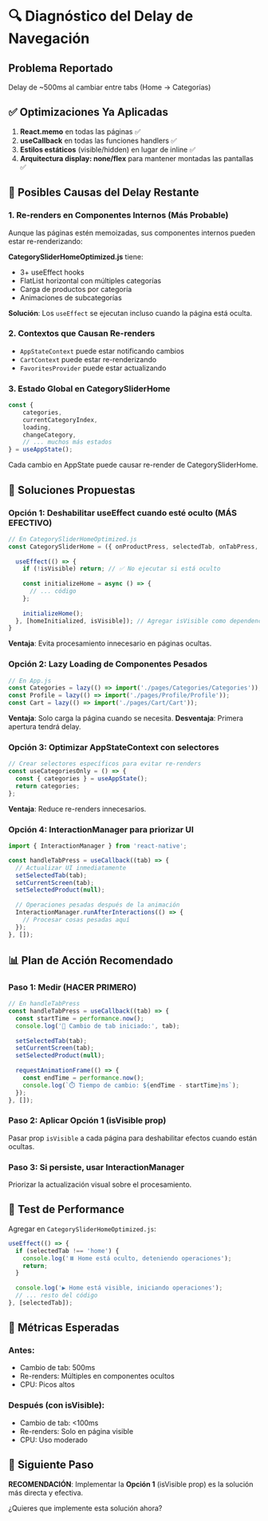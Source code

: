 # 🔍 Diagnóstico del Delay de Navegación

## Problema Reportado
Delay de ~500ms al cambiar entre tabs (Home → Categorías)

## ✅ Optimizaciones Ya Aplicadas

1. **React.memo** en todas las páginas ✅
2. **useCallback** en todas las funciones handlers ✅
3. **Estilos estáticos** (visible/hidden) en lugar de inline ✅
4. **Arquitectura display: none/flex** para mantener montadas las pantallas ✅

## 🎯 Posibles Causas del Delay Restante

### 1. **Re-renders en Componentes Internos** (Más Probable)
Aunque las páginas estén memoizadas, sus componentes internos pueden estar re-renderizando:

**CategorySliderHomeOptimized.js** tiene:
- 3+ useEffect hooks
- FlatList horizontal con múltiples categorías
- Carga de productos por categoría
- Animaciones de subcategorías

**Solución**: Los `useEffect` se ejecutan incluso cuando la página está oculta.

### 2. **Contextos que Causan Re-renders**
- `AppStateContext` puede estar notificando cambios
- `CartContext` puede estar re-renderizando
- `FavoritesProvider` puede estar actualizando

### 3. **Estado Global en CategorySliderHome**
```javascript
const {
    categories,
    currentCategoryIndex,
    loading,
    changeCategory,
    // ... muchos más estados
} = useAppState();
```

Cada cambio en AppState puede causar re-render de CategorySliderHome.

## 🔧 Soluciones Propuestas

### Opción 1: Deshabilitar useEffect cuando esté oculto (MÁS EFECTIVO)

```javascript
// En CategorySliderHomeOptimized.js
const CategorySliderHome = ({ onProductPress, selectedTab, onTabPress, onSearchPress, isVisible = true }) => {
  
  useEffect(() => {
    if (!isVisible) return; // ✅ No ejecutar si está oculto
    
    const initializeHome = async () => {
      // ... código
    };
    
    initializeHome();
  }, [homeInitialized, isVisible]); // Agregar isVisible como dependencia
}
```

**Ventaja**: Evita procesamiento innecesario en páginas ocultas.

### Opción 2: Lazy Loading de Componentes Pesados

```javascript
// En App.js
const Categories = lazy(() => import('./pages/Categories/Categories'));
const Profile = lazy(() => import('./pages/Profile/Profile'));
const Cart = lazy(() => import('./pages/Cart/Cart'));
```

**Ventaja**: Solo carga la página cuando se necesita.
**Desventaja**: Primera apertura tendrá delay.

### Opción 3: Optimizar AppStateContext con selectores

```javascript
// Crear selectores específicos para evitar re-renders
const useCategoriesOnly = () => {
  const { categories } = useAppState();
  return categories;
};
```

**Ventaja**: Reduce re-renders innecesarios.

### Opción 4: InteractionManager para priorizar UI

```javascript
import { InteractionManager } from 'react-native';

const handleTabPress = useCallback((tab) => {
  // Actualizar UI inmediatamente
  setSelectedTab(tab);
  setCurrentScreen(tab);
  setSelectedProduct(null);
  
  // Operaciones pesadas después de la animación
  InteractionManager.runAfterInteractions(() => {
    // Procesar cosas pesadas aquí
  });
}, []);
```

## 📊 Plan de Acción Recomendado

### Paso 1: Medir (HACER PRIMERO)
```javascript
// En handleTabPress
const handleTabPress = useCallback((tab) => {
  const startTime = performance.now();
  console.log('🚀 Cambio de tab iniciado:', tab);
  
  setSelectedTab(tab);
  setCurrentScreen(tab);
  setSelectedProduct(null);
  
  requestAnimationFrame(() => {
    const endTime = performance.now();
    console.log(`⏱️ Tiempo de cambio: ${endTime - startTime}ms`);
  });
}, []);
```

### Paso 2: Aplicar Opción 1 (isVisible prop)
Pasar prop `isVisible` a cada página para deshabilitar efectos cuando están ocultas.

### Paso 3: Si persiste, usar InteractionManager
Priorizar la actualización visual sobre el procesamiento.

## 🧪 Test de Performance

Agregar en `CategorySliderHomeOptimized.js`:

```javascript
useEffect(() => {
  if (selectedTab !== 'home') {
    console.log('⏸️ Home está oculto, deteniendo operaciones');
    return;
  }
  
  console.log('▶️ Home está visible, iniciando operaciones');
  // ... resto del código
}, [selectedTab]);
```

## 📝 Métricas Esperadas

### Antes:
- Cambio de tab: 500ms
- Re-renders: Múltiples en componentes ocultos
- CPU: Picos altos

### Después (con isVisible):
- Cambio de tab: <100ms
- Re-renders: Solo en página visible
- CPU: Uso moderado

## 🎯 Siguiente Paso

**RECOMENDACIÓN**: Implementar la **Opción 1** (isVisible prop) es la solución más directa y efectiva.

¿Quieres que implemente esta solución ahora?
